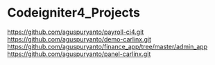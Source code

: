 ﻿# Codeigniter4_Projects

https://github.com/aguspuryanto/payroll-ci4.git
https://github.com/aguspuryanto/demo-carlinx.git
https://github.com/aguspuryanto/finance_app/tree/master/admin_app
https://github.com/aguspuryanto/panel-carlinx.git
